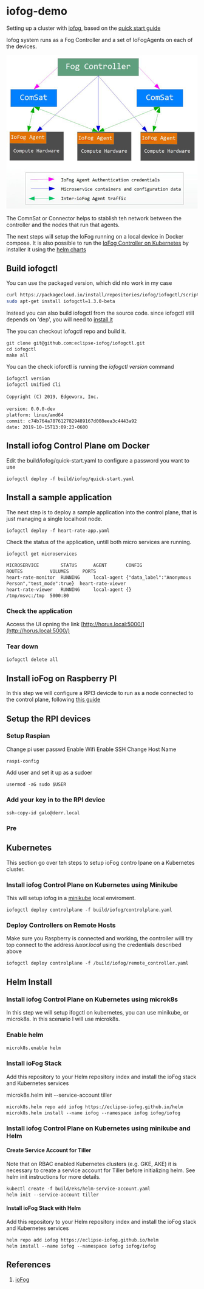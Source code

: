 # iofog-demo

Setting up a cluster with [iofog](https://iofog.org/), based on the [quick start guide](https://iofog.org/docs/1.3.0/getting-started/quick-start.html)

Iofog system runs as a Fog Controller and a set of IoFogAgents on each of the devices.

![ioFog Architecture](docs/diagramiofog.jpg)

The ComnSat or Connector helps to stablish teh network between the controller and the nodes that run that agents.

The next steps will setup the IoFog running on a local device in Docker compose. It is also possible to run the [IoFog Controller on Kubernetes](https://edgeworx.io/kubernetes) by installer it using the [helm charts](https://github.com/eclipse-iofog/helm)


## Build iofogctl

You can use the packaged version, which did nto work in my case

```bash
curl https://packagecloud.io/install/repositories/iofog/iofogctl/script.deb.sh | sudo bash
sudo apt-get install iofogctl=1.3.0-beta
```

Instead you can also build iofogctl from the source code. since iofogctl still depends on 'dep', you will need to [install it](https://golang.github.io/dep/docs/installation.html)

The you can checkout iofogctl repo and build it.

```shell
git clone git@github.com:eclipse-iofog/iofogctl.git
cd iofogctl
make all
```

You can the check ioforctl is running the _iofogctl version_ command

```
iofogctl version
iofogctl Unified Cli

Copyright (C) 2019, Edgeworx, Inc.

version: 0.0.0-dev
platform: linux/amd64
commit: c74b764a7876127829489167d008eea3c4443a92
date: 2019-10-15T13:09:23-0600
```

## Install iofog Control Plane om Docker

Edit the build/iofog/quick-start.yaml to configure a password you want to use

```shell
iofogctl deploy -f build/iofog/quick-start.yaml
```


## Install a sample application

The next step is to deploy a sample application into the control plane, that is just managing a single localhost node.


```shell
iofogctl deploy -f heart-rate-app.yaml
```


Check the status of the application, untill both micro services are running.

```shell
iofogctl get microservices
```

```
MICROSERVICE		STATUS		AGENT		CONFIG							ROUTES			VOLUMES		PORTS
heart-rate-monitor	RUNNING		local-agent	{"data_label":"Anonymous Person","test_mode":true}	heart-rate-viewer
heart-rate-viewer	RUNNING		local-agent	{}										/tmp/msvc:/tmp	5000:80
```

### Check the application

Access the UI opning the link [http://horus.local:5000/](http://horus.local:5000/)

### Tear down

```
iofogctl delete all
```

## Install ioFog on  Raspberry PI

In this step we will configure a RPI3 devicde to run as a node connected to the control plane, following [this guide](https://iofog.org/docs/1.3.0/remote-deployment/prepare-your-remote-hosts.html)

## Setup the RPI devices

### Setup Raspian

Change pi user passwd
Enable Wifi
Enable SSH
Change Host Name

```shell
raspi-config
```

Add user and set it up as a sudoer

```
usermod -aG sudo $USER
```

### Add your key in to the RPI device

```shell
ssh-copy-id galo@derr.local
```

### Pre

## Kubernetes

This section go over teh steps to setup ioFog contro lpane on a Kubernetes cluster.

### Install iofog Control Plane on Kubernetes using Minikube

This will setup iofog in a [minikube](https://kubernetes.io/docs/tasks/tools/install-minikube/) local enviroment.

```shell
iofogctl deploy controlplane -f build/iofog/controlplane.yaml
```

### Deploy Controllers on Remote Hosts

Make sure you Raspberry is connected and working, the controller willl try top connect to the address _luxor.local_ using the credentials described above

```shell
iofogctl deploy controlplane -f /build/iofog/remote_controller.yaml
```

## Helm Install

### Install iofog Control Plane on Kubernetes using microk8s

In this step we will setup ifogctl on kubernetes, you can use minikube, or microk8s. In this scenario I will use microk8s.

### Enable helm

```shell
microk8s.enable helm
```

### Install ioFog Stack

Add this repository to your Helm repository index and install the ioFog stack and Kubernetes services

microk8s.helm init --service-account tiller


```shell
microk8s.helm repo add iofog https://eclipse-iofog.github.io/helm
microk8s.helm install --name iofog --namespace iofog iofog/iofog
```

### Install iofog Control Plane on Kubernetes using minikube and Helm


#### Create Service Account for Tiller

Note that on RBAC enabled Kubernetes clusters (e.g. GKE, AKE) it is necessary to create a service account for Tiller before initializing helm. See helm init instructions for more details.

```shell
kubectl create -f build/eks/helm-service-account.yaml
helm init --service-account tiller
```

#### Install ioFog Stack with Helm

Add this repository to your Helm repository index and install the ioFog stack and Kubernetes services

```shell
helm repo add iofog https://eclipse-iofog.github.io/helm
helm install --name iofog --namespace iofog iofog/iofog
```

## References

1. [ioFog](https://iofog.org/docs/1.3.0/tutorial/get-to-know-iofog.html)